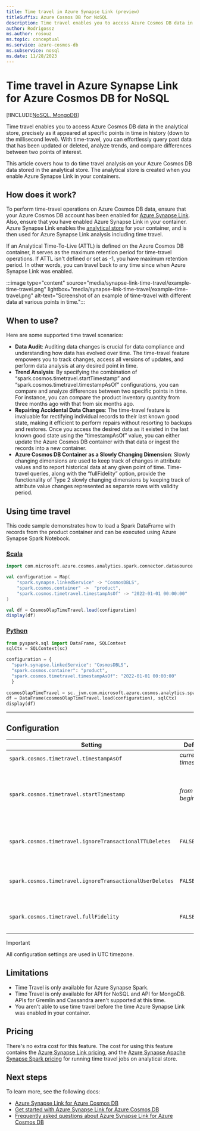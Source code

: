 ```yaml
---
title: Time travel in Azure Synapse Link (preview)
titleSuffix: Azure Cosmos DB for NoSQL
description: Time travel enables you to access Azure Cosmos DB data in the analytical store, precisely as it appeared at specific points in time.
author: Rodrigossz
ms.author: rosouz
ms.topic: conceptual
ms.service: azure-cosmos-db
ms.subservice: nosql
ms.date: 11/28/2023
---
```


# Time travel in Azure Synapse Link for Azure Cosmos DB for NoSQL

[!INCLUDE[NoSQL, MongoDB](includes/appliesto-nosql-mongodb.md)]

Time travel enables you to access Azure Cosmos DB data in the analytical store, precisely as it appeared at specific points in time in history (down to the millisecond level). With time-travel, you can effortlessly query past data that has been updated or deleted, analyze trends, and compare differences between two points of interest.

This article covers how to do time travel analysis on your Azure Cosmos DB data stored in the analytical store. The analytical store is created when you enable Azure Synapse Link in your containers.

## How does it work?

To perform time-travel operations on Azure Cosmos DB data, ensure that your Azure Cosmos DB account has been enabled for [Azure Synapse Link](synapse-link.md). Also, ensure that you have enabled Azure Synapse Link in your container. Azure Synapse Link enables the [analytical store](analytical-store-introduction.md) for your container, and is then used for Azure Synapse Link analysis including time travel.

If an Analytical Time-To-Live (ATTL) is defined on the Azure Cosmos DB container, it serves as the maximum retention period for time-travel operations. If ATTL isn't defined or set as -1, you have maximum retention period. In other words, you can travel back to any time since when Azure Synapse Link was enabled.

:::image type="content" source="media/synapse-link-time-travel/example-time-travel.png" lightbox="media/synapse-link-time-travel/example-time-travel.png" alt-text="Screenshot of an example of time-travel with different data at various points in time.":::

## When to use?

Here are some supported time travel scenarios:

- **Data Audit**: Auditing data changes is crucial for data compliance and understanding how data has evolved over time. The time-travel feature empowers you to track changes, access all versions of updates, and perform data analysis at any desired point in time.
- **Trend Analysis**: By specifying the combination of “spark.cosmos.timetravel.startTimestamp” and “spark.cosmos.timetravel.timestampAsOf” configurations, you can compare and analyze differences between two specific points in time. For instance, you can compare the product inventory quantity from three months ago with that from six months ago.
- **Repairing Accidental Data Changes**: The time-travel feature is invaluable for rectifying individual records to their last known good state, making it efficient to perform repairs without resorting to backups and restores. Once you access the desired data as it existed in the last known good state using the “timestampAsOf” value, you can either update the Azure Cosmos DB container with that data or ingest the records into a new container.
- **Azure Cosmos DB Container as a Slowly Changing Dimension**: Slowly changing dimensions are used to keep track of changes in attribute values and to report historical data at any given point of time. Time-travel queries, along with the “fullFidelity” option, provide the functionality of Type 2 slowly changing dimensions by keeping track of attribute value changes represented as separate rows with validity period.

## Using time travel

This code sample demonstrates how to load a Spark DataFrame with records from the product container and can be executed using Azure Synapse Spark Notebook.

### [Scala](#tab/scala)

```scala
import com.microsoft.azure.cosmos.analytics.spark.connector.datasource.CosmosOlapTimeTravel

val configuration = Map(
    "spark.synapse.linkedService" -> "CosmosDBLS",
    "spark.cosmos.container" ->  "product",
    "spark.cosmos.timetravel.timestampAsOf" -> "2022-01-01 00:00:00"
)

val df = CosmosOlapTimeTravel.load(configuration)
display(df)
```

### [Python](#tab/python)

```python
from pyspark.sql import DataFrame, SQLContext
sqlCtx = SQLContext(sc)

configuration = {
  "spark.synapse.linkedService": "CosmosDBLS",
  "spark.cosmos.container": "product",
  "spark.cosmos.timetravel.timestampAsOf": "2022-01-01 00:00:00"
  }
                                                                                           
cosmosOlapTimeTravel = sc._jvm.com.microsoft.azure.cosmos.analytics.spark.connector.datasource.CosmosOlapTimeTravel
df = DataFrame(cosmosOlapTimeTravel.load(configuration), sqlCtx)
display(df)
```

---

## Configuration

| Setting | Default | Description |
| --- | --- | --- |
| `spark.cosmos.timetravel.timestampAsOf` | *current timestamp* | Historical timestamp at millisecond-level precision to travel back in history to. |
| `spark.cosmos.timetravel.startTimestamp` | *from the beginning* | Timestamp to start Time-Travel from. This config can be used in combination with “spark.cosmos.timetravel.timestampAsOf” to compare and analyze differences between two specific points in time for use cases such as trend analysis. |
| `spark.cosmos.timetravel.ignoreTransactionalTTLDeletes` | `FALSE` | Ignore the records that got TTL-ed out from transactional store. Set this setting to `TRUE` if you would like to see the records in the time travel result set that got TTL-ed out from transactional store. |
| `spark.cosmos.timetravel.ignoreTransactionalUserDeletes` | `FALSE` | Ignore the records the user deleted from the transactional store. Set this setting to `TRUE` if you would like to see the records in time travel result set that is deleted from the transactional store. |
| `spark.cosmos.timetravel.fullFidelity` | `FALSE` | Set this setting to `TRUE` if you would like to access all versions of records (including intermediate updates) at a specific point in history. |

> [!IMPORTANT]
> All configuration settings are used in UTC timezone.

## Limitations

- Time Travel is only available for Azure Synapse Spark.
- Time Travel is only available for API for NoSQL and API for MongoDB. APIs for Gremlin and Cassandra aren't supported at this time.
- You aren't able to use time travel before the time Azure Synapse Link was enabled in your container.

## Pricing

There's no extra cost for this feature. The cost for using this feature contains the [Azure Synapse Link pricing](synapse-link.md#pricing), and the [Azure Synapse Apache Synapse Spark pricing](https://azure.microsoft.com/pricing/details/synapse-analytics/#pricing) for running time travel jobs on analytical store.

## Next steps

To learn more, see the following docs:

- [Azure Synapse Link for Azure Cosmos DB](synapse-link.md)
- [Get started with Azure Synapse Link for Azure Cosmos DB](configure-synapse-link.md)
- [Frequently asked questions about Azure Synapse Link for Azure Cosmos DB](synapse-link-frequently-asked-questions.yml)
